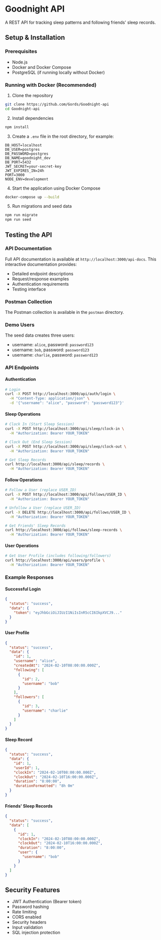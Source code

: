 # Goodnight API

A REST API for tracking sleep patterns and following friends' sleep records.

## Setup & Installation

### Prerequisites
- Node.js 
- Docker and Docker Compose
- PostgreSQL (if running locally without Docker)

### Running with Docker (Recommended)
1. Clone the repository
```bash
git clone https://github.com/Gords/Goodnight-api
cd Goodnight-api
```

2. Install dependencies
```bash
npm install
```

3. Create a `.env` file in the root directory, for example:
```env
DB_HOST=localhost
DB_USER=postgres
DB_PASSWORD=postgres
DB_NAME=goodnight_dev
DB_PORT=5432
JWT_SECRET=your-secret-key
JWT_EXPIRES_IN=24h
PORT=3000
NODE_ENV=development
```

4. Start the application using Docker Compose
```bash
docker-compose up --build
```

5. Run migrations and seed data
```bash
npm run migrate
npm run seed
```

## Testing the API

### API Documentation

Full API documentation is available at `http://localhost:3000/api-docs`. This interactive documentation provides:
- Detailed endpoint descriptions
- Request/response examples
- Authentication requirements
- Testing interface

### Postman Collection

The Postman collection is available in the `postman` directory.

### Demo Users
The seed data creates three users:
- username: `alice`, password: `password123`
- username: `bob`, password: `password123`
- username: `charlie`, password: `password123`

### API Endpoints

#### Authentication
```bash
# Login
curl -X POST http://localhost:3000/api/auth/login \
  -H "Content-Type: application/json" \
  -d '{"username": "alice", "password": "password123"}'
```

#### Sleep Operations
```bash
# Clock In (Start Sleep Session)
curl -X POST http://localhost:3000/api/sleep/clock-in \
  -H "Authorization: Bearer YOUR_TOKEN"

# Clock Out (End Sleep Session)
curl -X POST http://localhost:3000/api/sleep/clock-out \
  -H "Authorization: Bearer YOUR_TOKEN"

# Get Sleep Records
curl http://localhost:3000/api/sleep/records \
  -H "Authorization: Bearer YOUR_TOKEN"
```

#### Follow Operations
```bash
# Follow a User (replace USER_ID)
curl -X POST http://localhost:3000/api/follows/USER_ID \
  -H "Authorization: Bearer YOUR_TOKEN"

# Unfollow a User (replace USER_ID)
curl -X DELETE http://localhost:3000/api/follows/USER_ID \
  -H "Authorization: Bearer YOUR_TOKEN"

# Get Friends' Sleep Records
curl http://localhost:3000/api/follows/sleep-records \
  -H "Authorization: Bearer YOUR_TOKEN"
```

#### User Operations
```bash
# Get User Profile (includes following/followers)
curl http://localhost:3000/api/users/profile \
  -H "Authorization: Bearer YOUR_TOKEN"
```

### Example Responses

#### Successful Login
```json
{
  "status": "success",
  "data": {
    "token": "eyJhbGciOiJIUzI1NiIsInR5cCI6IkpXVCJ9..."
  }
}
```

#### User Profile
```json
{
  "status": "success",
  "data": {
    "id": 1,
    "username": "alice",
    "createdAt": "2024-02-10T08:00:00.000Z",
    "following": [
      {
        "id": 2,
        "username": "bob"
      }
    ],
    "followers": [
      {
        "id": 3,
        "username": "charlie"
      }
    ]
  }
}
```

#### Sleep Record
```json
{
  "status": "success",
  "data": {
    "id": 1,
    "userId": 1,
    "clockIn": "2024-02-10T08:00:00.000Z",
    "clockOut": "2024-02-10T16:00:00.000Z",
    "duration": "8:00:00",
    "durationFormatted": "8h 0m"
  }
}
```

#### Friends' Sleep Records
```json
{
  "status": "success",
  "data": [
    {
      "id": 1,
      "clockIn": "2024-02-10T08:00:00.000Z",
      "clockOut": "2024-02-10T16:00:00.000Z",
      "duration": "8:00:00",
      "user": {
        "username": "bob"
      }
    }
  ]
}
```

## Security Features

- JWT Authentication (Bearer token)
- Password hashing
- Rate limiting
- CORS enabled
- Security headers
- Input validation
- SQL injection protection

